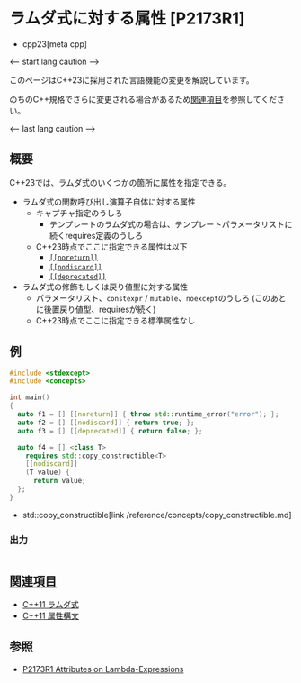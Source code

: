 # ラムダ式に対する属性 [P2173R1]
* cpp23[meta cpp]

<-- start lang caution -->

このページはC++23に採用された言語機能の変更を解説しています。

のちのC++規格でさらに変更される場合があるため[関連項目](#relative_page)を参照してください。

<-- last lang caution -->

## 概要
C++23では、ラムダ式のいくつかの箇所に属性を指定できる。

- ラムダ式の関数呼び出し演算子自体に対する属性
    - キャプチャ指定のうしろ
        - テンプレートのラムダ式の場合は、テンプレートパラメータリストに続くrequires定義のうしろ
    - C++23時点でここに指定できる属性は以下
        - [`[[noreturn]]`](/lang/cpp11/attributes.md)
        - [`[[nodiscard]]`](/lang/cpp17/nodiscard.md)
        - [`[[deprecated]]`](/lang/cpp14/deprecated_attr.md)
- ラムダ式の修飾もしくは戻り値型に対する属性
    - パラメータリスト、`constexpr` / `mutable`、`noexcept`のうしろ (このあとに後置戻り値型、requiresが続く)
    - C++23時点でここに指定できる標準属性なし


## 例
```cpp example
#include <stdexcept>
#include <concepts>

int main()
{
  auto f1 = [] [[noreturn]] { throw std::runtime_error("error"); };
  auto f2 = [] [[nodiscard]] { return true; };
  auto f3 = [] [[deprecated]] { return false; };

  auto f4 = [] <class T>
    requires std::copy_constructible<T>
    [[nodiscard]]
    (T value) {
      return value;
  };
}
```
* std::copy_constructible[link /reference/concepts/copy_constructible.md]

### 出力
```
```

## <a id="relative-page" href="#relative-page">関連項目</a>
- [C++11 ラムダ式](/lang/cpp11/lambda_expressions.md)
- [C++11 属性構文](/lang/cpp11/attributes.md)


## 参照
- [P2173R1 Attributes on Lambda-Expressions](https://www.open-std.org/jtc1/sc22/wg21/docs/papers/2021/p2173r1.pdf)